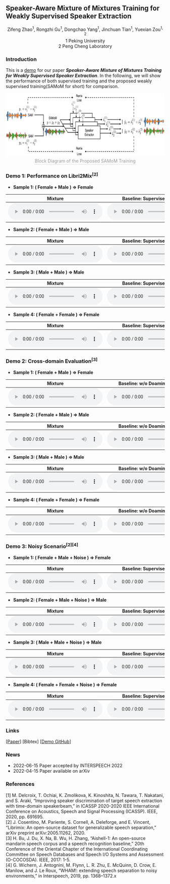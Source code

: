 ## Speaker-Aware Mixture of Mixtures Training for Weakly Supervised Speaker Extraction

<center>Zifeng Zhao<sup>1</sup>, Rongzhi Gu<sup>1</sup>, Dongchao Yang<sup>1</sup>, Jinchuan Tian<sup>1</sup>, Yuexian Zou<sup>1, 2</sup></center>

<center>1 Peking University</center>
<center>2 Peng Cheng Laboratory</center>

### Introduction

This is a [demo](https://zhazhafon.github.io/demo-samom/) for our paper **_Speaker-Aware Mixture of Mixtures Training for Weakly Supervised Speaker Extraction_**. In the following, we will show the performance of both supervised training and the proposed weakly supervised training(SAMoM for short) for comparison.  

<div align=center>
  <img src="fig/20220123_SAMoM2.png" width="740" height="200" />
</div>
<center>
  <div style="color:orange; border-bottom: 1px solid #d9d9d9; display: inline-block; color: #999; padding: 2px;">Block Diagram of the Proposed SAMoM Training</div>
</center>	

### Demo 1: Performance on Libri2Mix<sup>[2]</sup>

* **Sample 1: ( Female + Male ) => Female**

| <center>Mixture</center> | <center>Baseline: Supervised Training</center> | <center>Ours: Weakly Supervised Training</center> |
| :--- | :--- | :--- |
|<audio src="demo1_mix/2830-3979-0011_1580-141084-0010.wav" controls="controls">ERROR</audio>|<audio src="demo1_sup/2830-3979-0011_1580-141084-0010_s1.wav" controls="controls">ERROR</audio>|<audio src="demo1_samom/2830-3979-0011_1580-141084-0010_s1.wav" controls="controls">ERROR</audio>

<!--
* **Sample 1: ( Female + Male ) => Female**
    * **Mixture**
    <audio src="demo1_mix/2830-3979-0011_1580-141084-0010.wav" controls="controls">ERROR</audio>
    * **Baseline: Supervised Training**
    <audio src="demo1_sup/2830-3979-0011_1580-141084-0010_s1.wav" controls="controls">ERROR</audio>
    * **Ours: Weakly Supervised Training with SAMoM**
    <audio src="demo1_samom/2830-3979-0011_1580-141084-0010_s1.wav" controls="controls">ERROR</audio>

---
-->

* **Sample 2: ( Female + Male ) => Male**

| <center>Mixture</center> | <center>Baseline: Supervised Training</center> | <center>Ours: Weakly Supervised Training</center> |
| :--- | :--- | :--- |
|<audio src="demo1_mix/1320-122617-0035_121-121726-0009.wav" controls="controls">ERROR</audio>|<audio src="demo1_sup/1320-122617-0035_121-121726-0009_s0.wav" controls="controls">ERROR</audio>|<audio src="demo1_samom/1320-122617-0035_121-121726-0009_s0.wav" controls="controls">ERROR</audio>|

<!--
* **Sample 2: ( Female + Male ) => Male**
    * **Mixture**
     <audio src="demo1_mix/1320-122617-0035_121-121726-0009.wav" controls="controls">ERROR</audio>
    * **Baseline: Supervised Training**
    <audio src="demo1_sup/1320-122617-0035_121-121726-0009_s0.wav" controls="controls">ERROR</audio>
    * **Ours: Weakly Supervised Training with SAMoM**
    <audio src="demo1_samom/1320-122617-0035_121-121726-0009_s0.wav" controls="controls">ERROR</audio>

---
-->

* **Sample 3: ( Male + Male ) => Male**

| <center>Mixture</center> | <center>Baseline: Supervised Training</center> | <center>Ours: Weakly Supervised Training</center> |
| :--- | :--- | :--- |
|<audio src="demo1_mix/6930-75918-0007_1089-134691-0022.wav" controls="controls">ERROR</audio>|<audio src="demo1_sup/6930-75918-0007_1089-134691-0022_s1.wav" controls="controls">ERROR</audio>|<audio src="demo1_samom/6930-75918-0007_1089-134691-0022_s1.wav" controls="controls">ERROR</audio>|

<!--
* **Sample 3: ( Male + Male ) => Male**
    * **Mixture**
     <audio src="demo1_mix/6930-75918-0007_1089-134691-0022.wav" controls="controls">ERROR</audio>
    * **Baseline: Supervised Training**
    <audio src="demo1_sup/6930-75918-0007_1089-134691-0022_s1.wav" controls="controls">ERROR</audio>
    * **Ours: Weakly Supervised Training with SAMoM**
    <audio src="demo1_samom/6930-75918-0007_1089-134691-0022_s1.wav" controls="controls">ERROR</audio>

---
-->

* **Sample 4: ( Female + Female ) => Female**

| <center>Mixture</center> | <center>Baseline: Supervised Training</center> | <center>Ours: Weakly Supervised Training</center> |
| :--- | :--- | :--- |
|<audio src="demo1_mix/1580-141083-0008_4507-16021-0029.wav" controls="controls">ERROR</audio>|<audio src="demo1_sup/1580-141083-0008_4507-16021-0029_s1.wav" controls="controls">ERROR</audio>|<audio src="demo1_samom/1580-141083-0008_4507-16021-0029_s1.wav" controls="controls">ERROR</audio>|

<!--
* **Sample 4: ( Female + Female ) => Female**
    * **Mixture**
     <audio src="demo1_mix/1580-141083-0008_4507-16021-0029.wav" controls="controls">ERROR</audio>
    * **Baseline: Supervised Training**
    <audio src="demo1_sup/1580-141083-0008_4507-16021-0029_s1.wav" controls="controls">ERROR</audio>
    * **Ours: Weakly Supervised Training with SAMoM**
    <audio src="demo1_samom/1580-141083-0008_4507-16021-0029_s1.wav" controls="controls">ERROR</audio>
-->

### Demo 2: Cross-domain Evaluation<sup>[3]</sup>

* **Sample 1: ( Female + Male ) => Female**

| <center>Mixture</center> | <center>Baseline: w/o Doamin Adaptation</center> | <center>Ours: w/ Doamin Adaptation</center> |
| :--- | :--- | :--- |
<audio src="demo2_mix/3_BAC009S0752W0407_BAC009S0730W0209.wav" controls="controls">ERROR !!! Cannot Play Audio !!!</audio>|<audio src="demo2_bsln/3_BAC009S0752W0407_BAC009S0730W0209_s1.wav" controls="controls">ERROR !!! Cannot Play Audio !!!</audio>|<audio src="demo2_samom/3_BAC009S0752W0407_BAC009S0730W0209_s1.wav" controls="controls">ERROR !!! Cannot Play Audio !!!</audio>|

* **Sample 2: ( Female + Male ) => Male**

| <center>Mixture</center> | <center>Baseline: w/o Doamin Adaptation</center> | <center>Ours: w/ Doamin Adaptation</center> |
| :--- | :--- | :--- |
<audio src="demo2_mix/235_BAC009S0734W0146_BAC009S0750W0366.wav" controls="controls">ERROR !!! Cannot Play Audio !!!</audio>|<audio src="demo2_bsln/235_BAC009S0734W0146_BAC009S0750W0366_s1.wav" controls="controls">ERROR !!! Cannot Play Audio !!!</audio>|<audio src="demo2_samom/235_BAC009S0734W0146_BAC009S0750W0366_s1.wav" controls="controls">ERROR !!! Cannot Play Audio !!!</audio>|

* **Sample 3: ( Male + Male ) => Male**

| <center>Mixture</center> | <center>Baseline: w/o Doamin Adaptation</center> | <center>Ours: w/ Doamin Adaptation</center> |
| :--- | :--- | :--- |
<audio src="demo2_mix/432_BAC009S0732W0260_BAC009S0731W0404.wav" controls="controls">ERROR !!! Cannot Play Audio !!!</audio>|<audio src="demo2_bsln/432_BAC009S0732W0260_BAC009S0731W0404_s1.wav" controls="controls">ERROR !!! Cannot Play Audio !!!</audio>|<audio src="demo2_samom/432_BAC009S0732W0260_BAC009S0731W0404_s1.wav" controls="controls">ERROR !!! Cannot Play Audio !!!</audio>|

* **Sample 4: ( Female + Female ) => Female**

| <center>Mixture</center> | <center>Baseline: w/o Doamin Adaptation</center> | <center>Ours: w/ Doamin Adaptation</center> |
| :--- | :--- | :--- |
<audio src="demo2_mix/344_BAC009S0746W0401_BAC009S0742W0353.wav" controls="controls">ERROR !!! Cannot Play Audio !!!</audio>|<audio src="demo2_bsln/344_BAC009S0746W0401_BAC009S0742W0353_s1.wav" controls="controls">ERROR !!! Cannot Play Audio !!!</audio>|<audio src="demo2_samom/344_BAC009S0746W0401_BAC009S0742W0353_s1.wav" controls="controls">ERROR !!! Cannot Play Audio !!!</audio>|


### Demo 3: Noisy Scenario<sup>[2][4]</sup>

* **Sample 1: ( Female + Male + Noise ) => Female**

| <center>Mixture</center> | <center>Baseline: Supervised Training</center> | <center>Ours: Weakly Supervised Training</center> |
| :--- | :--- | :--- |
<audio src="demo3_mix/237-134500-0008_8455-210777-0040.wav" controls="controls">ERROR !!! Cannot Play Audio !!!</audio>|<audio src="demo3_sup/237-134500-0008_8455-210777-0040_s0.wav" controls="controls">ERROR !!! Cannot Play Audio !!!</audio>|<audio src="demo3_samom/237-134500-0008_8455-210777-0040_s0.wav" controls="controls">ERROR !!! Cannot Play Audio !!!</audio>|

<!--
* **Sample 1: ( Female + Male + Noise ) => Female**
    * **Mixture**
    <audio src="demo3_mix/237-134500-0008_8455-210777-0040.wav" controls="controls">
    ERROR !!! Cannot Play Audio !!!
    </audio>

    * **Baseline: Fully Supervised Training**
    <audio src="demo3_sup/237-134500-0008_8455-210777-0040_s0.wav" controls="controls">
    ERROR !!! Cannot Play Audio !!!
    </audio>

    * **Ours: Weakly Supervised Training with SAMoM**
    <audio src="demo3_samom/237-134500-0008_8455-210777-0040_s0.wav" controls="controls">
    ERROR !!! Cannot Play Audio !!!
    </audio>

---
-->

* **Sample 2: ( Female + Male + Noise ) => Male**

| <center>Mixture</center> | <center>Baseline: Supervised Training</center> | <center>Ours: Weakly Supervised Training</center> |
| :--- | :--- | :--- |
|<audio src="demo3_mix/7127-75947-0019_1089-134691-0018.wav" controls="controls">ERROR !!! Cannot Play Audio !!!</audio>|<audio src="demo3_sup/7127-75947-0019_1089-134691-0018_s0.wav" controls="controls">ERROR !!! Cannot Play Audio !!!</audio>|<audio src="demo3_samom/7127-75947-0019_1089-134691-0018_s0.wav" controls="controls">ERROR !!! Cannot Play Audio !!!</audio>|

<!--
* **Sample 2: ( Female + Male + Noise ) => Male**
    * **Mixture**
    <audio src="demo3_mix/7127-75947-0019_1089-134691-0018.wav" controls="controls">
    ERROR !!! Cannot Play Audio !!!
    </audio>

    * **Baseline: Fully Supervised Training**
    <audio src="demo3_sup/7127-75947-0019_1089-134691-0018_s0.wav" controls="controls">
    ERROR !!! Cannot Play Audio !!!
    </audio>

    * **Ours: Weakly Supervised Training with SAMoM** 
    <audio src="demo3_samom/7127-75947-0019_1089-134691-0018_s0.wav" controls="controls">
    ERROR !!! Cannot Play Audio !!!
    </audio>

---
-->

* **Sample 3: ( Male + Male + Noise ) => Male**

| <center>Mixture</center> | <center>Baseline: Supervised Training</center> | <center>Ours: Weakly Supervised Training</center> |
| :--- | :--- | :--- |
|<audio src="demo3_mix/7021-79740-0012_8455-210777-0020.wav" controls="controls">ERROR !!! Cannot Play Audio !!!</audio>|<audio src="demo3_sup/7021-79740-0012_8455-210777-0020_s0.wav" controls="controls">ERROR !!! Cannot Play Audio !!!</audio>|<audio src="demo3_samom/7021-79740-0012_8455-210777-0020_s0.wav" controls="controls">ERROR !!! Cannot Play Audio !!!</audio>|

<!--
* **Sample 3: ( Male + Male + Noise ) => Male**
    * **Mixture**
    <audio src="demo3_mix/7021-79740-0012_8455-210777-0020.wav" controls="controls">
    ERROR !!! Cannot Play Audio !!!
    </audio>

    * **Baseline: Fully Supervised Training**
    <audio src="demo3_sup/7021-79740-0012_8455-210777-0020_s0.wav" controls="controls">
    ERROR !!! Cannot Play Audio !!!
    </audio>

    * **Ours: Weakly Supervised Training with SAMoM** 
    <audio src="demo3_samom/7021-79740-0012_8455-210777-0020_s0.wav" controls="controls">
    ERROR !!! Cannot Play Audio !!!
    </audio>

---
-->

* **Sample 4: ( Female + Female + Noise ) => Female**

| <center>Mixture</center> | <center>Baseline: Supervised Training</center> | <center>Ours: Weakly Supervised Training</center> |
| :--- | :--- | :--- |
|<audio src="demo3_mix/2830-3979-0011_1580-141084-0010.wav" controls="controls">ERROR !!! Cannot Play Audio !!!</audio>|<audio src="demo3_sup/2830-3979-0011_1580-141084-0010_s1.wav" controls="controls">ERROR !!! Cannot Play Audio !!!</audio>|<audio src="demo3_samom/2830-3979-0011_1580-141084-0010_s1.wav" controls="controls">ERROR !!! Cannot Play Audio !!!</audio>|

<!--
* **Sample 4: ( Female + Female + Noise ) => Female**
    * **Mixture**
    <audio src="demo3_mix/2830-3979-0011_1580-141084-0010.wav" controls="controls">
    ERROR !!! Cannot Play Audio !!!
    </audio>

    * **Baseline: Fully Supervised Training**
    <audio src="demo3_sup/2830-3979-0011_1580-141084-0010_s1.wav" controls="controls">
    ERROR !!! Cannot Play Audio !!!
    </audio>

    * **Ours: Weakly Supervised Training with SAMoM**
    <audio src="demo3_samom/2830-3979-0011_1580-141084-0010_s1.wav" controls="controls">
    ERROR !!! Cannot Play Audio !!!
    </audio>

---
-->

### Links

[[Paper](https://arxiv.org/abs/2204.07375)] [Bibtex] [[Demo GitHub](https://github.com/ZhaZhaFon/demo-samom)]

### News

* 2022-06-15 Paper accepted by INTERSPEECH 2022  
* 2022-04-15 Paper available on arXiv

### References

[1] M. Delcroix, T. Ochiai, K. Zmolikova, K. Kinoshita, N. Tawara, T. Nakatani, and S. Araki, “Improving speaker discrimination of target speech extraction with time-domain speakerbeam,” in ICASSP 2020-2020 IEEE International Conference on Acoustics, Speech and Signal Processing (ICASSP). IEEE, 2020, pp. 691695.  
[2] J. Cosentino, M. Pariente, S. Cornell, A. Deleforge, and E. Vincent, “Librimix: An open-source dataset for generalizable speech separation,” arXiv preprint arXiv:2005.11262, 2020.  
[3] H. Bu, J. Du, X. Na, B. Wu, H. Zhang, “Aishell-1: An open-source mandarin speech corpus and a speech recognition baseline,” 20th Conference of the Oriental Chapter of the International Coordinating Committee on Speech Databases and Speech I/O Systems and Assessment (O-COCOSDA). IEEE, 2017: 1-5.  
[4] G. Wichern, J. Antognini, M. Flynn, L. R. Zhu, E. McQuinn, D. Crow, E. Manilow, and J. Le Roux, “WHAM!: extending speech separation to noisy environments,” in Interspeech, 2019, pp. 1368–1372.x